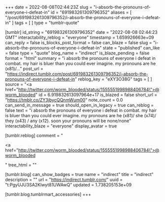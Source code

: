 +++
date = 2022-08-08T02:44:23Z
slug = "i-absorb-the-pronouns-of-everyone-i-defeat-in"
id = "691983261309796352"
aliases = [ "/post/691983261309796352/i-absorb-the-pronouns-of-everyone-i-defeat-in" ]
tags = [ ]
type = "tumblr-quote"

[tumblr]
id_string = "691983261309796352"
date = "2022-08-08 02:44:23 GMT"
interactability_reblog = "everyone"
timestamp = 1.659926663e+09
can_reply = false
is_blocks_post_format = false
can_blaze = false
slug = "i-absorb-the-pronouns-of-everyone-i-defeat-in"
state = "published"
can_like = false
type = "quote"
blog_name = "indirect"
is_blaze_pending = false
format = "html"
summary = "i absorb the pronouns of everyone i defeat in combat. my hair is bluer than you could ever imagine. my pronouns are he (x81)/..."
post_url = "https://indirect.tumblr.com/post/691983261309796352/i-absorb-the-pronouns-of-everyone-i-defeat-in"
reblog_key = "eXY3O38G"
tags = [ ]
source = "<a href=\"http://twitter.com/worm_blooded/status/1555551998988406784\">@worm_blooded</a>"
id = 6.919832613097964e+17
is_blazed = false
short_url = "https://tmblr.co/ZY3jbycQQnmWum00"
note_count = 0.0
can_send_in_message = true
should_open_in_legacy = true
can_reblog = false
text = "i absorb the pronouns of everyone i defeat in combat. my hair is bluer than you could ever imagine. my pronouns are he (x81)/ she (x74)/ they (x43) / any (x12). soon your pronouns will be none/none"
interactability_blaze = "everyone"
display_avatar = true

[tumblr.reblog]
comment = "<p><a href=\"http://twitter.com/worm_blooded/status/1555551998988406784\">@worm_blooded</a></p>"
tree_html = ""

[tumblr.blog]
can_show_badges = true
name = "indirect"
title = "indirect"
description = ""
url = "https://indirect.tumblr.com/"
uuid = "t:PgyUJU3SA2Klwyt81UWAwQ"
updated = 1.738205153e+09

[tumblr.blog.tumblrmart_accessories]
+++
